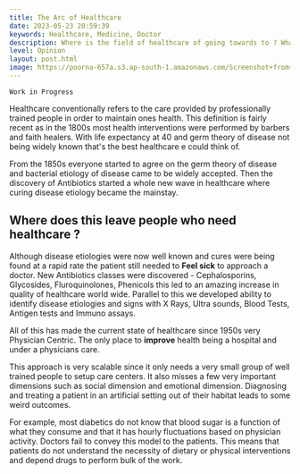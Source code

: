 ```yaml
---
title: The Arc of Healthcare
date: 2023-05-23 20:59:39
keywords: Healthcare, Medicine, Doctor
description: Where is the field of healthcare of going towards to ? What does AI mean for healthcare ?
level: Opinion
layout: post.html
image: https://poorna-657a.s3.ap-south-1.amazonaws.com/Screenshot+from+2022-10-18+18-44-04.png
---
```


```
Work in Progress
```

Healthcare conventionally refers to the care provided by professionally trained people in order to maintain ones health. This definition is fairly recent as in the 1800s most health interventions were performed by barbers and faith healers. With life expectancy at 40 and germ theory of disease not being widely known that's the best healthcare e could think of.

From the 1850s everyone started to agree on the germ theory of disease and bacterial etiology of disease came to be widely accepted. Then the discovery of Antibiotics started a whole new wave in healthcare where curing disease etiology became the mainstay.

## Where does this leave people who need healthcare ?
Although disease etiologies were now well known and cures were being found at a rapid rate the patient still needed to **Feel sick** to approach a doctor. New Antibiotics classes were discovered - Cephalosporins, Glycosides, Fluroquinolones, Phenicols this led to an amazing increase in quality of healthcare world wide. Parallel to this we developed ability to identify disease etiologies and signs with X Rays, Ultra sounds, Blood Tests, Antigen tests and Immuno assays. 

All of this has made the current state of healthcare since 1950s very Physician Centric. The only place to **improve** health being a hospital and under a physicians care. 

This approach is very scalable since it only needs a very small group of well trained people to setup care centers. It also misses a few very important dimensions such as social dimension and emotional dimension. Diagnosing and treating a patient in an artificial setting out of their habitat leads to some weird outcomes. 

For example, most diabetics do not know that blood sugar is a function of what they consume and that it has hourly fluctuations based on physician activity. Doctors fail to convey this model to the patients. This means that patients do not understand the necessity of dietary or physical interventions and depend drugs to perform bulk of the work.


